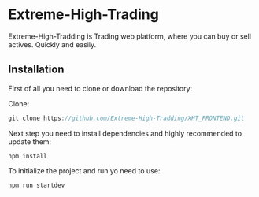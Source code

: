 # Extreme-High-Trading

Extreme-High-Tradding is Trading web platform, where you can buy or sell actives. Quickly and easily.


## Installation
First of all you need to clone or download the repository:

Clone:
```javascript
git clone https://github.com/Extreme-High-Tradding/XHT_FRONTEND.git
```

Next step you need to install dependencies and highly recommended to update them:

`npm install`

To initialize the project and run yo need to use:

`npm run startdev`
